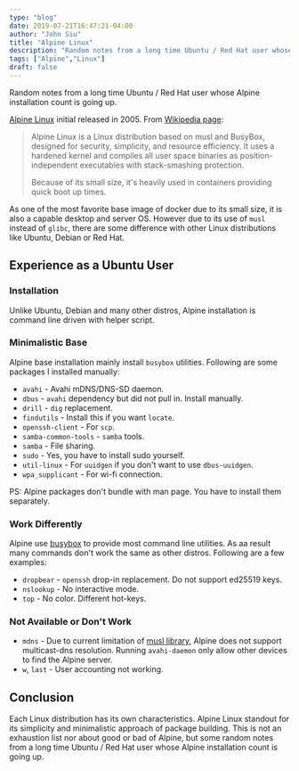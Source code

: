 ```yaml
---
type: "blog"
date: 2019-07-21T16:47:21-04:00
author: "John Siu"
title: "Alpine Linux"
description: "Random notes from a long time Ubuntu / Red Hat user whose Alpine installation count is going up."
tags: ["Alpine","Linux"]
draft: false
---
```

Random notes from a long time Ubuntu / Red Hat user whose Alpine installation count is going up.
<!--more-->

[Alpine Linux](https://alpinelinux.org/about/) initial released in 2005. From [Wikipedia page](https://en.wikipedia.org/wiki/Alpine_Linux):

> Alpine Linux is a Linux distribution based on musl and BusyBox, designed for security, simplicity, and resource efficiency. It uses a hardened kernel and compiles all user space binaries as position-independent executables with stack-smashing protection.
>
> Because of its small size, it's heavily used in containers providing quick boot up times.

As one of the most favorite base image of docker due to its small size, it is also a capable desktop and server OS. However due to its use of `musl` instead of `glibc`, there are some difference with other Linux distributions like Ubuntu, Debian or Red Hat.

## Experience as a Ubuntu User

### Installation

Unlike Ubuntu, Debian and many other distros, Alpine installation is command line driven with helper script.

### Minimalistic Base

Alpine base installation mainly install `busybox` utilities. Following are some packages I installed manually:

- `avahi` - Avahi mDNS/DNS-SD daemon.
- `dbus` - `avahi` dependency but did not pull in. Install manually.
- `drill` - `dig` replacement.
- `findutils` - Install this if you want `locate`.
- `openssh-client` - For `scp`.
- `samba-common-tools` - `samba` tools.
- `samba` - File sharing.
- `sudo` - Yes, you have to install sudo yourself.
- `util-linux` - For `uuidgen` if you don't want to use `dbus-uuidgen`.
- `wpa_supplicant` - For wi-fi connection.

PS: Alpine packages don't bundle with man page. You have to install them separately.

### Work Differently

Alpine use [busybox](https://www.busybox.net/) to provide most command line utilities. As aa result many commands don't work the same as other distros. Following are a few examples:

- `dropbear` - `openssh` drop-in replacement. Do not support ed25519 keys.
- `nslookup` - No interactive mode.
- `top` - No color. Different hot-keys.

### Not Available or Don't Work

- `mdns` - Due to current limitation of [musl library](https://www.musl-libc.org/), Alpine does not support multicast-dns resolution. Running `avahi-daemon` only allow other devices to find the Alpine server.
- `w`, `last` - User accounting not working.

## Conclusion

Each Linux distribution has its own characteristics. Alpine Linux standout for its simplicity and minimalistic approach of package building. This is not an exhaustion list nor about good or bad of Alpine, but some random notes from a long time Ubuntu / Red Hat user whose Alpine installation count is going up.
